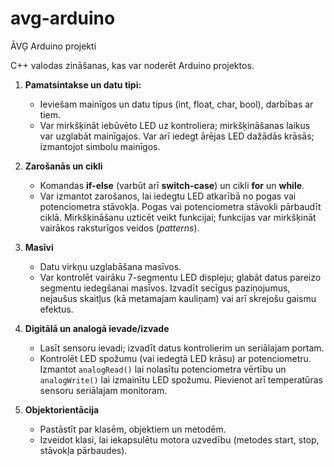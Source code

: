 # avg-arduino

ĀVĢ Arduino projekti

C++ valodas zināšanas, kas var noderēt Arduino projektos. 

1. **Pamatsintakse un datu tipi:**
   - Ieviešam mainīgos un datu tipus (int, float, char, bool), darbības ar tiem.
   - Var mirkšķināt iebūvēto LED uz kontroliera; 
     mirkšķināšanas laikus var uzglabāt mainīgajos. 
     Var arī iedegt ārējas LED dažādās krāsās; izmantojot simbolu mainīgos.

2. **Zarošanās un cikli**
   - Komandas **if-else** (varbūt arī **switch-case**) un cikli **for** un 
     **while**. 
   - Var izmantot zarošanos, lai iedegtu LED atkarībā no pogas vai potenciometra 
     stāvokļa. Pogas vai potenciometra stāvokli pārbaudīt ciklā. 
     Mirkšķināšanu uzticēt veikt funkcijai; funkcijas var mirkšķināt 
     vairākos raksturīgos veidos (*patterns*). 

3. **Masīvi**
   - Datu virkņu uzglabāšana masīvos. 
   - Var kontrolēt vairāku 7-segmentu LED displeju; glabāt datus 
     pareizo segmentu iedegšanai masīvos. Izvadīt secīgus paziņojumus, 
     nejaušus skaitļus (kā metamajam kauliņam) vai arī skrejošu gaismu efektus.

4. **Digitālā un analogā ievade/izvade**
   - Lasīt sensoru ievadi; izvadīt datus kontrolierim un seriālajam portam. 
   - Kontrolēt LED spožumu (vai iedegtā LED krāsu) ar 
     potenciometru. Izmantot ``analogRead()`` lai nolasītu potenciometra 
     vērtību un `analogWrite()` lai izmainītu LED spožumu.
     Pievienot arī temperatūras sensoru seriālajam monitoram. 

5. **Objektorientācija**
   - Pastāstīt par klasēm, objektiem un metodēm. 
   - Izveidot klasi, lai iekapsulētu motora uzvedību (metodes start, stop, 
     stāvokļa pārbaudes). 
     